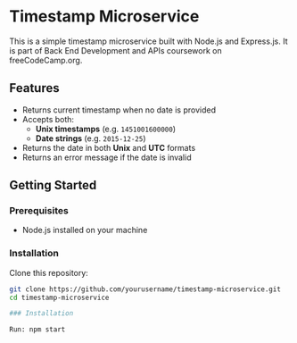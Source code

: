 # Timestamp Microservice

This is a simple timestamp microservice built with Node.js and Express.js. It is part of Back End Development and APIs coursework on freeCodeCamp.org.

## Features

- Returns current timestamp when no date is provided
- Accepts both:
  - **Unix timestamps** (e.g. `1451001600000`)
  - **Date strings** (e.g. `2015-12-25`)
- Returns the date in both **Unix** and **UTC** formats
- Returns an error message if the date is invalid

## Getting Started


### Prerequisites

- Node.js installed on your machine

### Installation

Clone this repository:

   ```bash
   git clone https://github.com/yourusername/timestamp-microservice.git
   cd timestamp-microservice

### Installation

Run: npm start
